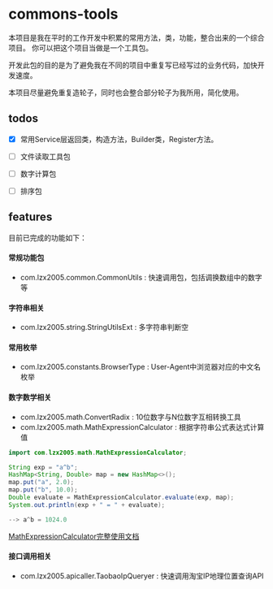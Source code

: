 # commons-tools

本项目是我在平时的工作开发中积累的常用方法，类，功能，整合出来的一个综合项目。
你可以把这个项目当做是一个工具包。

开发此包的目的是为了避免我在不同的项目中重复写已经写过的业务代码，加快开发速度。

本项目尽量避免重复造轮子，同时也会整合部分轮子为我所用，简化使用。


## todos

- [X] 常用Service层返回类，构造方法，Builder类，Register方法。

- [ ] 文件读取工具包

- [ ] 数字计算包

- [ ] 排序包

## features

目前已完成的功能如下：

#### 常规功能包
- com.lzx2005.common.CommonUtils : 快速调用包，包括调换数组中的数字等

#### 字符串相关
- com.lzx2005.string.StringUtilsExt : 多字符串判断空

#### 常用枚举
- com.lzx2005.constants.BrowserType : User-Agent中浏览器对应的中文名枚举

#### 数字数学相关
- com.lzx2005.math.ConvertRadix : 10位数字与N位数字互相转换工具
- com.lzx2005.math.MathExpressionCalculator : 根据字符串公式表达式计算值 

```java
import com.lzx2005.math.MathExpressionCalculator;

String exp = "a^b";
HashMap<String, Double> map = new HashMap<>();
map.put("a", 2.0);
map.put("b", 10.0);
Double evaluate = MathExpressionCalculator.evaluate(exp, map);
System.out.println(exp + " = " + evaluate);

--> a^b = 1024.0
```
[MathExpressionCalculator完整使用文档](https://github.com/lzx2005/commons-tools/blob/master/docs/MathExpressionCalculator.md)

#### 接口调用相关
- com.lzx2005.apicaller.TaobaoIpQueryer : 快速调用淘宝IP地理位置查询API
